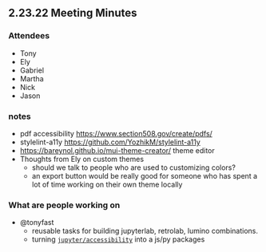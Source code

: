 ## 2.23.22 Meeting Minutes 

### Attendees
- Tony
- Ely
- Gabriel
- Martha
- Nick
- Jason

### notes

* pdf accessibility https://www.section508.gov/create/pdfs/
* stylelint-a11y https://github.com/YozhikM/stylelint-a11y
* https://bareynol.github.io/mui-theme-creator/ theme editor
* Thoughts from Ely on custom themes
    * should we talk to people who are used to customizing colors?
    * an export button would be really good for someone who has spent a lot of time working on their own theme locally 

### What are people working on

* @tonyfast
    * reusable tasks for building jupyterlab, retrolab, lumino combinations.
    * turning [`jupyter/accessibility`](https://github.com/jupyter/accessibility) into a js/py packages